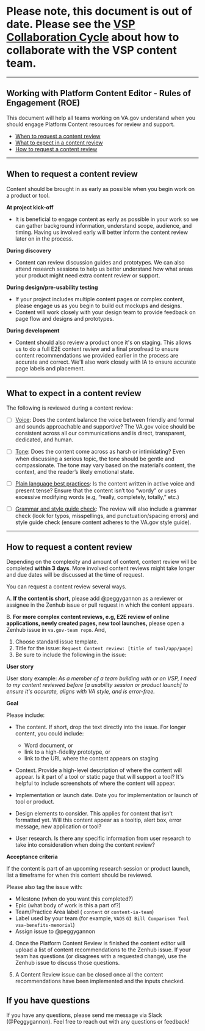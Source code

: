
# Please note, this document is out of date. Please see the [VSP Collaboration Cycle](https://github.com/department-of-veterans-affairs/va.gov-team/blob/master/platform/working-with-vsp/vsp-collaboration-cycle/vsp-collaboration-cycle.md) about how to collaborate with the VSP content team. 

---------

## Working with Platform Content Editor - Rules of Engagement (ROE)
This document will help all teams working on VA.gov understand when you should engage Platform  Content resources for review and support.


- [When to request a content review](#whentorequest)
- [What to expect in a content review](#whattoexpect)
- [How to request a content review](#howtorequest)

--------

## <a id="whentorequest"></a>When to request a content review

Content should be brought in as early as possible when you begin work on a product or tool. 

**At project kick-off** 
- It is beneficial to engage content as early as possible in your work so we can gather background information, understand scope, audience, and timing. Having us involved early will better inform the content review later on in the process.

**During discovery** 
- Content can review discussion guides and prototypes. We can also attend research sessions to help us better understand how what areas your product might need extra content review or support.  

**During design/pre-usability testing** 
- If your project includes multiple content pages or complex content, please engage us as you begin to build out mockups and designs. 
- Content will work closely with your design team to provide feedback on page flow and designs and prototypes.

**During development** 
- Content should also review a product once it's on staging. This allows us to do a full E2E content review and a final proofread to ensure content recommendations we provided earlier in the process are accurate and correct. We'll also work closely with IA to ensure accurate page labels and placement.  


-----

## <a id="whattoexpect"></a>What to expect in a content review

The following is reviewed during a content review:

-	[ ] [Voice](https://design.va.gov/content-style-guide/content-principles.html): Does the content balance the voice between friendly and formal and sounds approachable and supportive? The VA.gov voice should be consistent across all our communications and is direct, transparent, dedicated, and human.

-	[ ] [Tone](https://design.va.gov/content-style-guide/content-principles.html): Does the content come across as harsh or intimidating? Even when discussing a serious topic, the tone should be gentle and compassionate. The tone may vary based on the material’s content, the context, and the reader’s likely emotional state.

-	[ ] [Plain language best practices](https://design.va.gov/content-style-guide/content-principles.html): Is the content written in active voice and present tense? Ensure that the content isn’t too “wordy” or uses excessive modifying words (e.g, “really, completely, totally,” etc.)

-	[ ] [Grammar and style guide check](https://design.va.gov/content-style-guide/): The review will also include a grammar check (look for typos, misspellings, and punctuation/spacing errors) and style guide check (ensure content adheres to the VA.gov style guide).

--------

## <a id="howtorequest"></a>How to request a content review 

Depending on the complexity and amount of content, content review will be completed **within 3 days**. More involved content reviews might take longer and due dates will be discussed at the time of request. 

You can request a content review several ways. 

A.  **If the content is short,** please add @peggygannon as a reviewer or assignee in the Zenhub issue or pull request in which the content appears.

B. **For more complex content reviews, e.g, E2E review of online applications, newly created pages, new tool launches,** please open a Zenhub issue in ```va.gov-team repo```. And, 
1. Choose standard issue template.
2. Title for the issue: ```Request Content review: [title of tool/app/page]```
3. Be sure to include the following in the issue:

**User story**

User story example: *As a member of a team building with or on VSP, I need to my content reviewed before [a usability session or product launch] to ensure it's accurate, aligns with VA style, and is error-free.*

**Goal**

 Please include:
*	The content. If short, drop the text directly into the issue. For longer content, you could include:
       * Word document, or
       * link to a high-fidelity prototype, or
       * link to the URL where the content appears on staging

*	Context. Provide a high-level description of where the content will appear. Is it part of a tool or static page that will support a tool? It's helpful to include screenshots of where the content will appear.
*	Implementation or launch date. Date you for implementation or launch of tool or product.
*	Design elements to consider. This applies for content that isn't formatted yet. Will this content appear as a tooltip, alert box, error message, new application or tool?
*	User research. Is there any specific information from user research to take into consideration when doing the content review?

**Acceptance criteria**

If the content is part of an upcoming research session or product launch, list a timeframe for when this content should be reviewed.

Please also tag the issue with:

-	Milestone (when do you want this completed?)
-	Epic (what body of work is this a part of?)
-	Team/Practice Area label  ( ```content``` or ```content-ia-team```)
- Label used by your team (for example, ```VAOS``` ```GI Bill Comparison Tool``` ```vsa-benefits-memorial```)
-	Assign issue to @peggygannon


4. Once the Platform Content Review is finished the content editor will upload a list of content recommendations to the Zenhub issue. 
If your team has questions (or disagrees with a requested change), use the Zenhub issue to discuss those questions.


5. A Content Review issue can be closed once all the content recommendations have been implemented and the inputs checked.  


## If you have questions
If you have any questions, please send me message via Slack (@Peggygannon). Feel free to reach out with any questions or feedback!  
